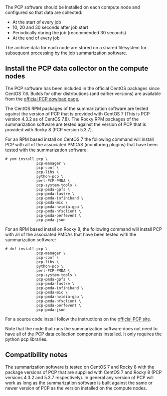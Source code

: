 
The PCP software should be installed on each compute node and configured so
that data are collected:

* At the start of every job
* 10, 20 and 30 seconds after job start
* Periodically during the job (recommended 30 seconds)
* At the end of every job

The archive data for each node are stored on a shared filesystem for
subsequent processing by the job summarization software.

Install the PCP data collector on the compute nodes
-------------------------------------------

The PCP software has been included in the official CentOS packages since CentOS 7.6. Builds
for other distributions (and earlier versions) are available from the
[official PCP dowload page](https://pcp.io/download.html),

The CentOS RPM packages of the summarization software are tested against the version of PCP
that is provided with CentOS 7 (This is PCP version 4.3.2 as of CentOS 7.8). The Rocky RPM packages
of the summarization software are tested against the version of PCP that is provided with
Rocky 8 (PCP version 5.3.7).

For an RPM based install on CentOS 7 the following command will install PCP with
all of the associated PMDAS (monitoring plugins) that have been tested with the
summarization software:

    # yum install pcp \
                  pcp-manager \
                  pcp-conf \
                  pcp-libs \
                  python-pcp \
                  perl-PCP-PMDA \
                  pcp-system-tools \
                  pcp-pmda-gpfs \
                  pcp-pmda-lustre \
                  pcp-pmda-infiniband \
                  pcp-pmda-mic \
                  pcp-pmda-nvidia-gpu \
                  pcp-pmda-nfsclient \
                  pcp-pmda-perfevent \
                  pcp-pmda-json

For an RPM based install on Rocky 8, the following command will install PCP with
all of the associated PMDAs that have been tested with the summarization software:

    # dnf install pcp \
                  pcp-manager \
                  pcp-conf \
                  pcp-libs \
                  python-pcp \
                  perl-PCP-PMDA \
                  pcp-system-tools \
                  pcp-pmda-gpfs \
                  pcp-pmda-lustre \
                  pcp-pmda-infiniband \
                  pcp-pmda-mic \
                  pcp-pmda-nvidia-gpu \
                  pcp-pmda-nfsclient \
                  pcp-pmda-perfevent \
                  pcp-pmda-json

For a source code install follow the instructions on the [official PCP site](https://pcp.io/docs/installation.html).

Note that the node that runs the summarization software does not need to have all of the
PCP data collection components installed. It only requires the python pcp libraries.

Compatibility notes
-------------------

The summarization software is tested on CentOS 7 and Rocky 8 with the package versions of
PCP that are supplied with CentOS 7 and Rocky 8 (PCP versions 4.3.2 and 5.3.7 respectively).
In general any version of PCP will work as long as the summarization software is built against
the same or newer version of PCP as the version installed on the compute nodes.
